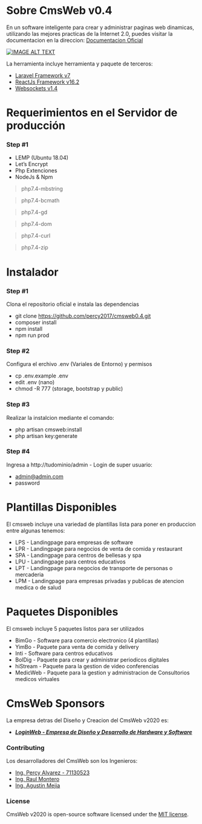 
# Sobre CmsWeb v0.4

En un software inteligente para crear y administrar paginas web dinamicas, utilizando las mejores practicas de la Internet 2.0, puedes visitar la documentacion en la direccion: [Documentacion Oficial](https://loginweb.dev/docs)

[![IMAGE ALT TEXT](http://img.youtube.com/vi/IF4WsxTWbyA/0.jpg)](http://www.youtube.com/watch?v=IF4WsxTWbyA "Video Title")

La herramienta incluye herramienta y paquete de terceros:

- [Laravel Framework v7](https://laravel.com/)
- [ReactJs Framework v16.2](https://es.reactjs.org/)
- [Websockets v1.4](https://docs.beyondco.de/laravel-websockets/)

# Requerimientos en el Servidor de producción
### Step #1
- LEMP (Ubuntu 18.04)
- Let’s Encrypt 
- Php Extenciones
- NodeJs & Npm

> php7.4-mbstring

> php7.4-bcmath

> php7.4-gd

> php7.4-dom

> php7.4-curl

> php7.4-zip

# Instalador 
### Step #1
Clona el repositorio oficial e instala las dependencias
- git clone https://github.com/percy2017/cmsweb0.4.git
- composer install
- npm install
- npm run prod

### Step #2
Configura el erchivo .env (Variales de Entorno) y permisos
-   cp .env.example .env
-   edit .env (nano)   
-   chmod -R 777 (storage, bootstrap y public)

### Step #3
Realizar la instalcion mediante el comando:
- php artisan cmsweb:install
- php artisan key:generate

### Step #4
Ingresa a http://tudominio/admin - Login de super usuario:
-   admin@admin.com 
-   password

# Plantillas Disponibles

El cmsweb incluye una variedad de plantillas lista para poner en produccion entre algunas tenemos:
- LPS - Landingpage para empresas de software
- LPR - Landingpage para negocios de venta de comida y restaurant
- SPA - Landingpage para centros de bellesas y spa
- LPU - Landingpage para centros educativos
- LPT - Landingpage para negocios de transporte de personas o mercaderia
- LPM - Landingpage para empresas privadas y publicas de atencion medica o de salud


# Paquetes Disponibles

El cmsweb incluye 5 paquetes listos para ser utilizados
- BimGo - Software para comercio electronico (4 plantillas)
- YimBo - Paquete para venta de comida y delivery
- Inti - Software para centros educativos
- BolDig - Paquete para crear y administrar periodicos digitales
- hiStream - Paquete para la gestion de video conferencias
- MedicWeb - Paquete para la gestion y administracion de Consultorios medicos virtuales

# CmsWeb Sponsors

La empresa detras del Diseño y Creacion del CmsWeb v2020 es:

- ***[LoginWeb - Empresa de Diseño y Desarrollo de Hardware y Software](https://loginweb.dev/)***

### Contributing

Los desarrolladores del CmsWeb son los Ingenieros:
- [Ing. Percy Alvarez - 71130523](#)
- [Ing. Raul Montero](#)
- [Ing. Agustin Mejia](#)


### License

CmsWeb v2020 is open-source software licensed under the [MIT license](https://opensource.org/licenses/MIT).
